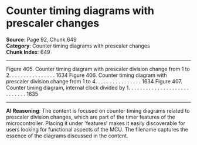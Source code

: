 # Counter timing diagrams with prescaler changes

**Source**: Page 92, Chunk 649  
**Category**: Counter timing diagrams with prescaler changes  
**Chunk Index**: 649

---

Figure 405. Counter timing diagram with prescaler division change from 1 to 2. . . . . . . . . . . . . . . . 1634
Figure 406. Counter timing diagram with prescaler division change from 1 to 4. . . . . . . . . . . . . . . . 1634
Figure 407. Counter timing diagram, internal clock divided by 1. . . . . . . . . . . . . . . . . . . . . . . . . . . . 1635

---

**AI Reasoning**: The content is focused on counter timing diagrams related to prescaler division changes, which are part of the timer features of the microcontroller. Placing it under 'features' makes it easily discoverable for users looking for functional aspects of the MCU. The filename captures the essence of the diagrams discussed in the content.
